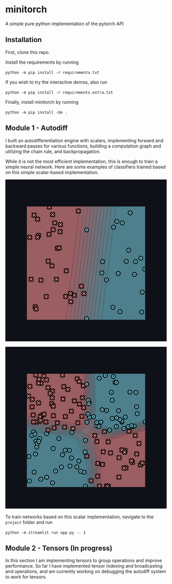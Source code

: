 # minitorch
A simple pure python implementation of the pytorch API

## Installation

First, clone this repo.

Install the requirements by running 

`python -m pip install -r requirements.txt`

If you wish to try the interactive demos, also run

`python -m pip install -r requirements.extra.txt`

Finally, install minitorch by running

`python -m pip install -Ue .`


## Module 1 - Autodiff

I built an autodifferentiation engine with scalars, implementing forward and backward passes for various functions, building a computation graph and utilizing the chain rule, and backpropagation.

While it is not the most efficient implementation, this is enough to train a simple neural network. Here are some examples of classifiers trained based on this simple scalar-based implementation.

![Simple Dataset](images/ScalarNetwork_SimpleDataset_48.png)

![Xor Dataset](images/ScalarNetwork_XorDataset_145.png)

To train networks based on this scalar implementation, navigate to the `project` folder and run

`python -m streamlit run app.py -- 1`

## Module 2 - Tensors (In progress)

In this section I am implementing tensors to group operations and improve performance. So far I have implemented tensor indexing and broadcasting and operations, and am currently working on debugging the autodiff system to work for tensors.

